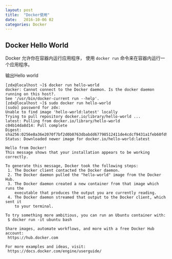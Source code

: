 ```yaml
---
layout: post
title:  "Docker使用"
date:   2016-10-06 02
categories: Docker
---
```






## Docker Hello World ##

Docker 允许你在容器内运行应用程序， 使用 `docker run` 命令来在容器内运行一个应用程序。

输出Hello world

	[zdx@localhost ~]$ docker run hello-world
	docker: Cannot connect to the Docker daemon. Is the docker daemon running on this host?.
	See '/usr/bin/docker-current run --help'.
	[zdx@localhost ~]$ sudo docker run hello-world
	[sudo] password for zdx: 
	Unable to find image 'hello-world:latest' locally
	Trying to pull repository docker.io/library/hello-world ... 
	latest: Pulling from docker.io/library/hello-world
	c04b14da8d14: Pull complete 
	Digest: sha256:0256e8a36e2070f7bf2d0b0763dbabdd67798512411de4cdcf9431a1feb60fd9
	Status: Downloaded newer image for docker.io/hello-world:latest
	
	Hello from Docker!
	This message shows that your installation appears to be working correctly.
	
	To generate this message, Docker took the following steps:
	 1. The Docker client contacted the Docker daemon.
	 2. The Docker daemon pulled the "hello-world" image from the Docker Hub.
	 3. The Docker daemon created a new container from that image which runs the
	    executable that produces the output you are currently reading.
	 4. The Docker daemon streamed that output to the Docker client, which sent it
	    to your terminal.
	
	To try something more ambitious, you can run an Ubuntu container with:
	 $ docker run -it ubuntu bash
	
	Share images, automate workflows, and more with a free Docker Hub account:
	 https://hub.docker.com
	
	For more examples and ideas, visit:
	 https://docs.docker.com/engine/userguide/

